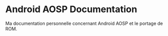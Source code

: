 # Android AOSP Documentation
Ma documentation personnelle concernant Android AOSP et le portage de ROM.
